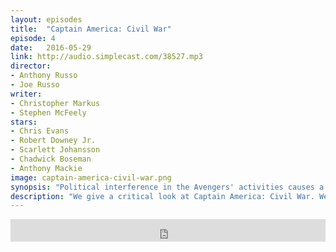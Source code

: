 ```yaml
---
layout: episodes
title:  "Captain America: Civil War"
episode: 4
date:   2016-05-29
link: http://audio.simplecast.com/38527.mp3
director: 
- Anthony Russo
- Joe Russo
writer: 
- Christopher Markus
- Stephen McFeely
stars: 
- Chris Evans
- Robert Downey Jr.
- Scarlett Johansson
- Chadwick Boseman
- Anthony Mackie
image: captain-america-civil-war.png
synopsis: "Political interference in the Avengers' activities causes a rift between former allies Captain America and Iron Man."
description: "We give a critical look at Captain America: Civil War. We talk about  how the film tackles their characters, who works, who doesn't and what they could have done better. We also chat a little about how Marvel is changing  its formulae for the better. Finally, we tackle what Marvel did well and how they tell the same story as WB did with Batman vs Superman and yet made it so much better." 
---
```


<iframe frameborder='0' height='36px' scrolling='no' seamless src='https://simplecast.com/e/38527?style=dark' width='100%'></iframe>